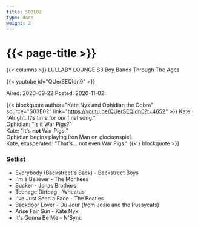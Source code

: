 ```yaml
---
title: S03E02
type: docs
weight: 2
---
```


# {{< page-title >}}

{{< columns >}}
LULLABY LOUNGE S3 Boy Bands Through The Ages

{{< youtube id="QUerSEQIdn0" >}}

Aired: 2020-09-22
Posted: 2020-11-02

{{< blockquote author="Kate Nyx and Ophidian the Cobra" source="S03E02" link="https://youtu.be/QUerSEQIdn0?t=4652" >}}
Kate:  "Alright.  It's time for our final song."<br/>
Ophidian:  "Is it War Pigs?"<br/>
Kate:  "It's <b>not</b> War Pigs!"<br/>
Ophidian begins playing Iron Man on glockenspiel.<br/>
Kate, exasperated:  "That's...  not even War Pigs."
{{< / blockquote >}}

### Setlist
* Everybody (Backstreet's Back) - Backstreet Boys
* I'm a Believer - The Monkees
* Sucker - Jonas Brothers
* Teenage Dirtbag - Wheatus
* I've Just Seen a Face - The Beatles
* Backdoor Lover - Du Jour (from Josie and the Pussycats)
* Arise Fair Sun - Kate Nyx
* It's Gonna Be Me - N'Sync
